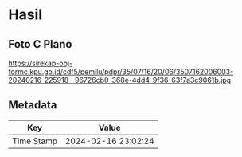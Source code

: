 # Hasil

## Foto C Plano

https://sirekap-obj-formc.kpu.go.id/cdf5/pemilu/pdpr/35/07/16/20/06/3507162006003-20240216-225918--96726cb0-368e-4dd4-9f36-63f7a3c9061b.jpg


## Metadata

| Key        | Value               |
| ---------- | ------------------- |
| Time Stamp | 2024-02-16 23:02:24 |



